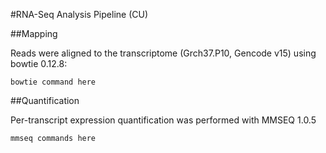 #RNA-Seq Analysis Pipeline (CU)

##Mapping

Reads were aligned to the transcriptome (Grch37.P10, Gencode v15) using bowtie 0.12.8:

    bowtie command here

##Quantification

Per-transcript expression quantification was performed with MMSEQ 1.0.5

    mmseq commands here
 
